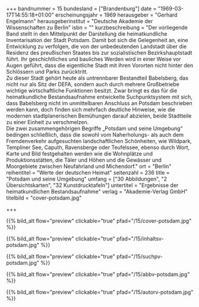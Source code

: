 +++
bandnummer = 15
bundesland = ["Brandenburg"]
date = "1969-03-17T14:55:18+01:00"
erscheinungsjahr = 1969
herausgeber = "Gerhard Engelmann"
herausgeberinstitut = "Deutsche Akademie der Wissenschaften zu Berlin"
isbn = ""
kurzbeschreibung = "Der vorliegende Band stellt in den Mittelpunkt der Darstellung die heimatkundliche Inventarisation der Stadt Potsdam. Damit bot sich die Gelegenheit an, eine Entwicklung zu verfolgen, die von der unbedeutenden Landstadt über die Residenz des preußischen Staates bis zur sozialistischen Bezirkshauptstadt führt. Ihr geschichtliches und bauliches Werden wird in einer Weise vor Augen geführt, dass die eigentliche Stadt mit ihren Vororten nicht hinter den Schlössern und Parks zurücktritt. <br> Zu dieser Stadt gehört heute als untrennbarer Bestandteil Babelsberg, das nicht nur als Sitz der DEFA, sondern auch durch mehrere Großbetriebe wichtige wirtschaftliche Funktionen besitzt. Zwar bringt es das für die heimatkundliche Bestandsaufnahme entwickelte Suchpunktsystem mit sich, dass Babelsberg nicht im unmittelbaren Anschluss an Potsdam beschrieben werden kann, doch finden sich mehrfach deutliche Hinweise, wie die modernen stadtplanerischen Bemühungen darauf abzielen, beide Stadtteile zu einer Einheit zu verschmelzen. <br> Die zwei zusammengehörigen Begriffe „Potsdam und seine Umgebung“ bedingen schließlich, dass die sowohl vom Naherholungs- als auch dem Fremdenverkehr aufgesuchten landschaftlichen Schönheiten, wie Wildpark, Templiner See, Caputh, Ravensberge oder Teufelssee, ebenso durch Wort, Karte und Bild festgehalten werden wie die Wohnplätze und Produktionsstätten, die Täler und Höhen und die Gewässer und Moorgebiete zwischen Neufahrland und Michendorf."
ort = "Berlin"
reihentitel = "Werte der deutschen Heimat"
seitenzahl = 236
title = "Potsdam und seine Umgebung"
umfang = ["30 Abbildungen", "2 Übersichtskarten", "32 Kunstdrucktafeln"]
untertitel = "Ergebnisse der heimatkundlichen Bestandsaufnahme"
verlag = "Akademie-Verlag GmbH"
titelbild = "cover-potsdam.jpg"

+++

{{% bild_alt flow="preview" clickable="true" pfad="/15/cover-potsdam.jpg"   %}}

{{% bild_alt flow="preview" clickable="true" pfad="/15/inhaltsv-potsdam.jpg"   %}}

{{% bild_alt flow="preview" clickable="true" pfad="/15/suchpv-potsdam.jpg"   %}}

{{% bild_alt flow="preview" clickable="true" pfad="/15/abbv-potsdam.jpg"   %}}

{{% bild_alt flow="preview" clickable="true" pfad="/15/autorv-potsdam.jpg"   %}}
